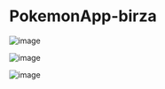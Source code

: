 # PokemonApp-birza

![image](https://github.com/birzavitAlvarez/PokemonApp-birza/assets/67138065/d3a867d3-31e9-4a7d-9ae6-d6d97a6f8529)

![image](https://github.com/birzavitAlvarez/PokemonApp-birza/assets/67138065/8c346bb8-a545-4b0b-9840-304f5f32adf4)

![image](https://github.com/birzavitAlvarez/PokemonApp-birza/assets/67138065/68ca259b-0f70-400b-baef-00361a2ad6f6)


